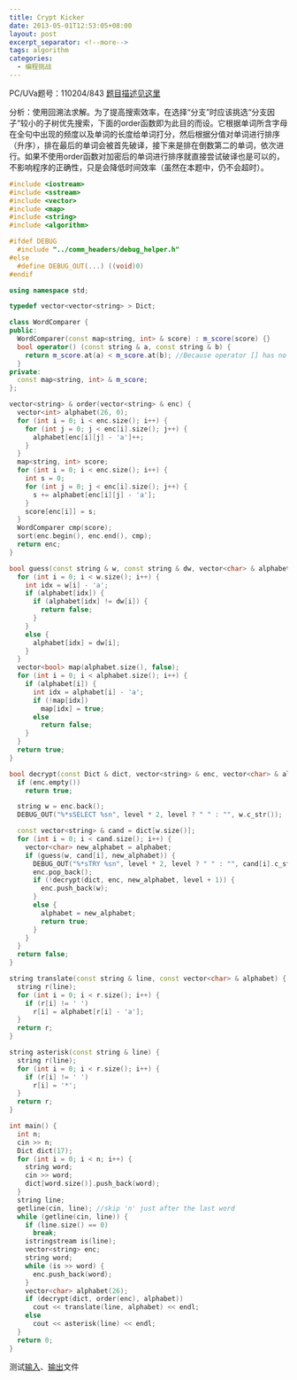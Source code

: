 ```yaml
---
title: Crypt Kicker
date: 2013-05-01T12:53:05+08:00
layout: post
excerpt_separator: <!--more-->
tags: algorithm
categories:
  - 编程挑战
---
```

PC/UVa题号：110204/843 <a href="http://uva.onlinejudge.org/index.php?option=com_onlinejudge&Itemid=8&page=show_problem&problem=784" target="_blank">题目描述见这里</a>

分析：使用回溯法求解。为了提高搜索效率，在选择“分支”时应该挑选“分支因子”较小的子树优先搜索，下面的order函数即为此目的而设。它根据单词所含字母在全句中出现的频度以及单词的长度给单词打分，然后根据分值对单词进行排序（升序），排在最后的单词会被首先破译，接下来是排在倒数第二的单词，依次进行。如果不使用order函数对加密后的单词进行排序就直接尝试破译也是可以的，不影响程序的正确性，只是会降低时间效率（虽然在本题中，仍不会超时）。<!--more-->

```cpp
#include <iostream>
#include <sstream>
#include <vector>
#include <map>
#include <string>
#include <algorithm>

#ifdef DEBUG
  #include "../comm_headers/debug_helper.h"
#else
  #define DEBUG_OUT(...) ((void)0)
#endif

using namespace std;

typedef vector<vector<string> > Dict;

class WordComparer {
public:
  WordComparer(const map<string, int> & score) : m_score(score) {}
  bool operator() (const string & a, const string & b) {
    return m_score.at(a) < m_score.at(b); //Because operator [] has no const counterpart so we have to use at() here.
  }
private:
  const map<string, int> & m_score;
};

vector<string> & order(vector<string> & enc) {
  vector<int> alphabet(26, 0);
  for (int i = 0; i < enc.size(); i++) {
    for (int j = 0; j < enc[i].size(); j++) {
      alphabet[enc[i][j] - 'a']++;
    }
  }
  map<string, int> score;
  for (int i = 0; i < enc.size(); i++) {
    int s = 0;
    for (int j = 0; j < enc[i].size(); j++) {
      s += alphabet[enc[i][j] - 'a'];
    }
    score[enc[i]] = s;
  }
  WordComparer cmp(score);
  sort(enc.begin(), enc.end(), cmp);
  return enc;
}

bool guess(const string & w, const string & dw, vector<char> & alphabet) {
  for (int i = 0; i < w.size(); i++) {
    int idx = w[i] - 'a';
    if (alphabet[idx]) {
      if (alphabet[idx] != dw[i]) {
        return false;
      }
    }
    else {
      alphabet[idx] = dw[i];
    }
  }
  vector<bool> map(alphabet.size(), false);
  for (int i = 0; i < alphabet.size(); i++) {
    if (alphabet[i]) {
      int idx = alphabet[i] - 'a';
      if (!map[idx])
        map[idx] = true;
      else
        return false;
    }
  }
  return true;
}

bool decrypt(const Dict & dict, vector<string> & enc, vector<char> & alphabet, int level = 0) {
  if (enc.empty())
    return true;

  string w = enc.back();
  DEBUG_OUT("%*sSELECT %sn", level * 2, level ? " " : "", w.c_str());

  const vector<string> & cand = dict[w.size()];
  for (int i = 0; i < cand.size(); i++) {
    vector<char> new_alphabet = alphabet;
    if (guess(w, cand[i], new_alphabet)) {
      DEBUG_OUT("%*sTRY %sn", level * 2, level ? " " : "", cand[i].c_str());
      enc.pop_back();
      if (!decrypt(dict, enc, new_alphabet, level + 1)) {
        enc.push_back(w);
      }
      else {
        alphabet = new_alphabet;
        return true;
      }
    }
  }
  return false;
}

string translate(const string & line, const vector<char> & alphabet) {
  string r(line);
  for (int i = 0; i < r.size(); i++) {
    if (r[i] != ' ')
      r[i] = alphabet[r[i] - 'a'];
  }
  return r;
}

string asterisk(const string & line) {
  string r(line);
  for (int i = 0; i < r.size(); i++) {
    if (r[i] != ' ')
      r[i] = '*';
  }
  return r;
}

int main() {
  int n;
  cin >> n;
  Dict dict(17);
  for (int i = 0; i < n; i++) {
    string word;
    cin >> word;
    dict[word.size()].push_back(word);
  }
  string line;
  getline(cin, line); //skip 'n' just after the last word
  while (getline(cin, line)) {
    if (line.size() == 0)
      break;
    istringstream is(line);
    vector<string> enc;
    string word;
    while (is >> word) {
      enc.push_back(word);
    }
    vector<char> alphabet(26);
    if (decrypt(dict, order(enc), alphabet))
      cout << translate(line, alphabet) << endl;
    else
      cout << asterisk(line) << endl;
  }
  return 0;
}
```

测试<a href="https://code.google.com/p/programming-challenges-robert/source/browse/ch2_ex4_input" target="_blank">输入</a>、<a href="https://code.google.com/p/programming-challenges-robert/source/browse/ch2_ex4_output" target="_blank">输出</a>文件

